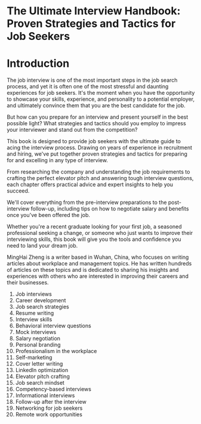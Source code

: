 # The Ultimate Interview Handbook: Proven Strategies and Tactics for Job Seekers

# Introduction

The job interview is one of the most important steps in the job search process, and yet it is often one of the most stressful and daunting experiences for job seekers. It's the moment when you have the opportunity to showcase your skills, experience, and personality to a potential employer, and ultimately convince them that you are the best candidate for the job.

But how can you prepare for an interview and present yourself in the best possible light? What strategies and tactics should you employ to impress your interviewer and stand out from the competition?

This book is designed to provide job seekers with the ultimate guide to acing the interview process. Drawing on years of experience in recruitment and hiring, we've put together proven strategies and tactics for preparing for and excelling in any type of interview.

From researching the company and understanding the job requirements to crafting the perfect elevator pitch and answering tough interview questions, each chapter offers practical advice and expert insights to help you succeed.

We'll cover everything from the pre-interview preparations to the post-interview follow-up, including tips on how to negotiate salary and benefits once you've been offered the job.

Whether you're a recent graduate looking for your first job, a seasoned professional seeking a change, or someone who just wants to improve their interviewing skills, this book will give you the tools and confidence you need to land your dream job.

MingHai Zheng is a writer based in Wuhan, China, who focuses on writing articles about workplace and management topics. He has written hundreds of articles on these topics and is dedicated to sharing his insights and experiences with others who are interested in improving their careers and their businesses.



1. Job interviews
2. Career development
3. Job search strategies
4. Resume writing
5. Interview skills
6. Behavioral interview questions
7. Mock interviews
8. Salary negotiation
9. Personal branding
10. Professionalism in the workplace
11. Self-marketing
12. Cover letter writing
13. LinkedIn optimization
14. Elevator pitch crafting
15. Job search mindset
16. Competency-based interviews
17. Informational interviews
18. Follow-up after the interview
19. Networking for job seekers
20. Remote work opportunities

